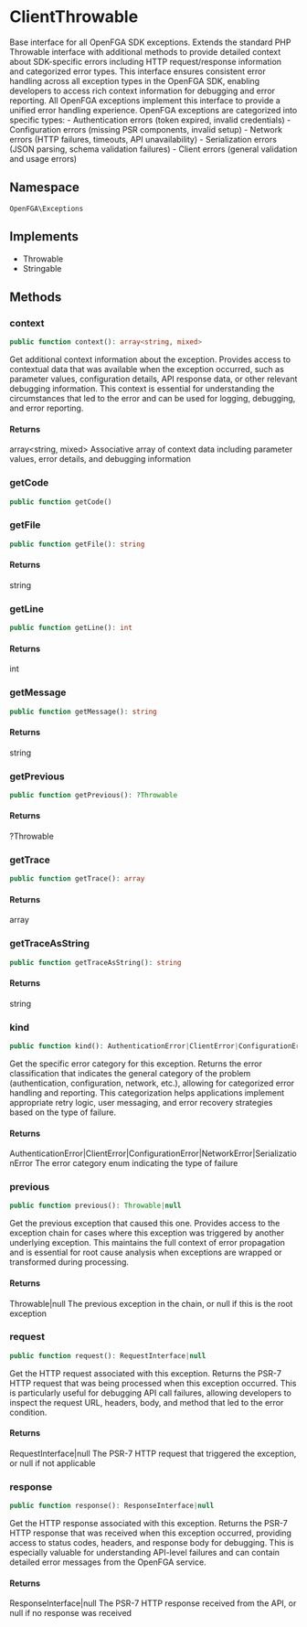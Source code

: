 # ClientThrowable

Base interface for all OpenFGA SDK exceptions. Extends the standard PHP Throwable interface with additional methods to provide detailed context about SDK-specific errors including HTTP request/response information and categorized error types. This interface ensures consistent error handling across all exception types in the OpenFGA SDK, enabling developers to access rich context information for debugging and error reporting. All OpenFGA exceptions implement this interface to provide a unified error handling experience. OpenFGA exceptions are categorized into specific types: - Authentication errors (token expired, invalid credentials) - Configuration errors (missing PSR components, invalid setup) - Network errors (HTTP failures, timeouts, API unavailability) - Serialization errors (JSON parsing, schema validation failures) - Client errors (general validation and usage errors)

## Namespace
`OpenFGA\Exceptions`

## Implements
* Throwable
* Stringable



## Methods
### context


```php
public function context(): array<string, mixed>
```

Get additional context information about the exception. Provides access to contextual data that was available when the exception occurred, such as parameter values, configuration details, API response data, or other relevant debugging information. This context is essential for understanding the circumstances that led to the error and can be used for logging, debugging, and error reporting.


#### Returns
array&lt;string, mixed&gt;
 Associative array of context data including parameter values, error details, and debugging information

### getCode


```php
public function getCode()
```




### getFile


```php
public function getFile(): string
```



#### Returns
string

### getLine


```php
public function getLine(): int
```



#### Returns
int

### getMessage


```php
public function getMessage(): string
```



#### Returns
string

### getPrevious


```php
public function getPrevious(): ?Throwable
```



#### Returns
?Throwable

### getTrace


```php
public function getTrace(): array
```



#### Returns
array

### getTraceAsString


```php
public function getTraceAsString(): string
```



#### Returns
string

### kind


```php
public function kind(): AuthenticationError|ClientError|ConfigurationError|NetworkError|SerializationError
```

Get the specific error category for this exception. Returns the error classification that indicates the general category of the problem (authentication, configuration, network, etc.), allowing for categorized error handling and reporting. This categorization helps applications implement appropriate retry logic, user messaging, and error recovery strategies based on the type of failure.


#### Returns
AuthenticationError|ClientError|ConfigurationError|NetworkError|SerializationError
 The error category enum indicating the type of failure

### previous


```php
public function previous(): Throwable|null
```

Get the previous exception that caused this one. Provides access to the exception chain for cases where this exception was triggered by another underlying exception. This maintains the full context of error propagation and is essential for root cause analysis when exceptions are wrapped or transformed during processing.


#### Returns
Throwable|null
 The previous exception in the chain, or null if this is the root exception

### request


```php
public function request(): RequestInterface|null
```

Get the HTTP request associated with this exception. Returns the PSR-7 HTTP request that was being processed when this exception occurred. This is particularly useful for debugging API call failures, allowing developers to inspect the request URL, headers, body, and method that led to the error condition.


#### Returns
RequestInterface|null
 The PSR-7 HTTP request that triggered the exception, or null if not applicable

### response


```php
public function response(): ResponseInterface|null
```

Get the HTTP response associated with this exception. Returns the PSR-7 HTTP response that was received when this exception occurred, providing access to status codes, headers, and response body for debugging. This is especially valuable for understanding API-level failures and can contain detailed error messages from the OpenFGA service.


#### Returns
ResponseInterface|null
 The PSR-7 HTTP response received from the API, or null if no response was received

